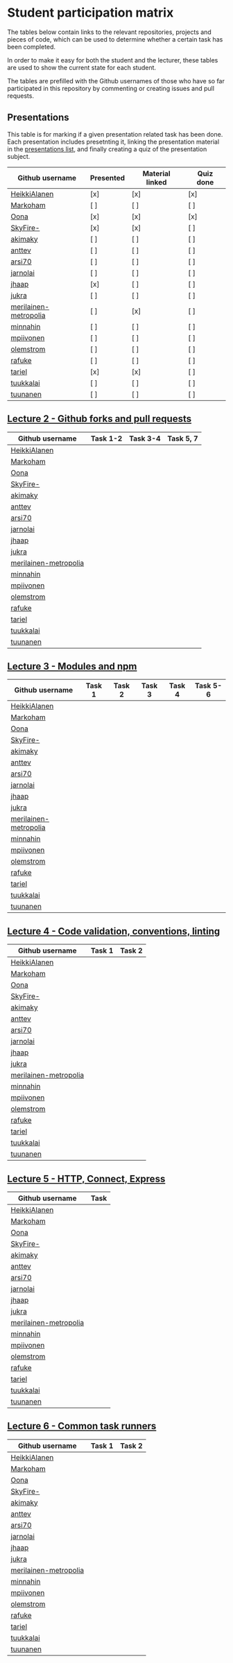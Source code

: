 # Student participation matrix

The tables below contain links to the relevant repositories, projects and pieces of code,
which can be used to determine whether a certain task has been completed.

In order to make it easy for both the student and the lecturer, these tables are used to show the
current state for each student.

The tables are prefilled with the Github usernames of those who have so far participated in this repository by
commenting or creating issues and pull requests.

## Presentations

This table is for marking if a given presentation related task has been done.
Each presentation includes presetnting it, linking the presentation material in
the [presentations list](presentations.md),
and finally creating a quiz of the presentation subject.


Github username | Presented | Material linked | Quiz done
----------------|-----------|-----------------|------------
[HeikkiAlanen][] | [x]      | [x]             | [x]
[Markoham][]    | [ ]       | [ ]             | [ ]
[Oona][]        | [x]       | [x]             | [x]
[SkyFire-][]    | [x]       | [x]             | [ ]
[akimaky][]     | [ ]       | [ ]             | [ ]
[anttev][]      | [ ]       | [ ]             | [ ]
[arsi70][]      | [ ]       | [ ]             | [ ]
[jarnolai][]    | [ ]       | [ ]             | [ ]
[jhaap][]       | [x]       | [ ]             | [ ]
[jukra][]       | [ ]       | [ ]             | [ ]
[merilainen-metropolia][] | [ ] | [x]         | [ ]
[minnahin][]    | [ ]       | [ ]             | [ ]
[mpiivonen][]   | [ ]       | [ ]             | [ ]
[olemstrom][]   | [ ]       | [ ]             | [ ]
[rafuke][]      | [ ]       | [ ]             | [ ]
[tariel][]      | [x]       | [x]             | [ ]
[tuukkalai][]   | [ ]       | [ ]             | [ ]
[tuunanen][]    | [ ]       | [ ]             | [ ]


## [Lecture 2 - Github forks and pull requests](lectures/2014-09-02.md)


Github username | Task 1-2 | Task 3-4 | Task 5, 7
----------------|----------|----------|------------
[HeikkiAlanen][] |  |  | 
[Markoham][] |  |  |
[Oona][] |  |  |
[SkyFire-][] |  |  |
[akimaky][] |  |  |
[anttev][] |  |  |
[arsi70][] |  |  |
[jarnolai][] |  |  |
[jhaap][] |  |  |
[jukra][] |  |  |
[merilainen-metropolia][] |  |  |
[minnahin][] |  |  |
[mpiivonen][] |  |  |
[olemstrom][] |  |  |
[rafuke][] |  |  | 
[tariel][] |  |  |
[tuukkalai][] |  |  |
[tuunanen][] |  |  |




## [Lecture 3 - Modules and npm](lectures/2014-09-09.md)


Github username | Task 1 | Task 2 | Task 3 | Task 4 | Task 5-6
----------------|--------|--------|--------|--------|----------
[HeikkiAlanen][] |    |    |    |    |
[Markoham][] |  |    |    |    |
[Oona][] |  |    |    |    |
[SkyFire-][] |  |    |    |    |
[akimaky][] |  |    |    |    |
[anttev][] |  |    |    |    |
[arsi70][] |  |    |    |    |
[jarnolai][] |  |    |    |    |
[jhaap][] |  |    |    |    |
[jukra][] |  |    |    |    |
[merilainen-metropolia][] |  |    |    |    |
[minnahin][] |  |    |    |    |
[mpiivonen][] |  |    |    |    |
[olemstrom][] |  |    |    |    |
[rafuke][] |  |    |    |    |
[tariel][] |  |    |    |    |
[tuukkalai][] |  |    |    |    |
[tuunanen][] |  |    |    |    |



## [Lecture 4 - Code validation, conventions, linting](lectures/2014-09-16.md)


Github username | Task 1 | Task 2
----------------|--------|---------
[HeikkiAlanen][] |  |
[Markoham][] |  |
[Oona][] |  |
[SkyFire-][] |  |
[akimaky][] |  |
[anttev][] |  |
[arsi70][] |  |
[jarnolai][] |  |
[jhaap][] |  |
[jukra][] |  |
[merilainen-metropolia][] |  |
[minnahin][] |  |
[mpiivonen][] |  |
[olemstrom][] |  |
[rafuke][] |  |
[tariel][] |  |
[tuukkalai][] |  |
[tuunanen][] |  |


## [Lecture 5 - HTTP, Connect, Express](lectures/2014-09-23.md)


Github username | Task
----------------|-------
[HeikkiAlanen][] |
[Markoham][] |  
[Oona][] |  
[SkyFire-][] |  
[akimaky][] |  
[anttev][] |  
[arsi70][] | 
[jarnolai][] |  
[jhaap][] |  
[jukra][] |  
[merilainen-metropolia][] |  
[minnahin][] |  
[mpiivonen][] |  
[olemstrom][] |  
[rafuke][] |  
[tariel][] |  
[tuukkalai][] |  
[tuunanen][] |  


## [Lecture 6 - Common task runners](lectures/2014-09-30.md)


Github username | Task 1 | Task 2
----------------|--------|---------
[HeikkiAlanen][] |  |
[Markoham][] |  |
[Oona][] |  |
[SkyFire-][] |  |
[akimaky][] |  |
[anttev][] |  |
[arsi70][] |  |
[jarnolai][] |  |
[jhaap][] |  |
[jukra][] |  |
[merilainen-metropolia][] |  |
[minnahin][] |  |
[mpiivonen][] |  |
[olemstrom][] |  |
[rafuke][] |  |
[tariel][] |  |
[tuukkalai][] |  |
[tuunanen][] |  |



[HeikkiAlanen]: https://github.com/HeikkiAlanen
[Markoham]: https://github.com/Markoham
[Oona]: https://github.com/Oona
[SkyFire-]: https://github.com/SkyFire-
[akimaky]: https://github.com/akimaky
[anttev]: https://github.com/anttev
[arsi70]: https://github.com/arsi70
[jarnolai]: https://github.com/jarnolai
[jhaap]: https://github.com/jhaap
[jukra]: https://github.com/jukra
[merilainen-metropolia]: https://github.com/merilainen-metropolia
[minnahin]: https://github.com/minnahin
[mpiivonen]: https://github.com/mpiivonen
[olemstrom]: https://github.com/olemstrom
[rafuke]: https://github.com/rafuke
[tariel]: https://github.com/tariel
[tuukkalai]: https://github.com/tuukkalai
[tuunanen]: https://github.com/tuunanen
